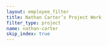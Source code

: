 ```yaml
---
layout: employee_filter
title: Nathan Carter’s Project Work
filter_type: project
name: nathan-carter
skip_index: true
---
```

